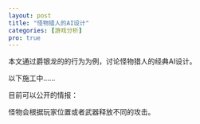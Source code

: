 ```yaml
---
layout: post
title: "怪物猎人的AI设计"
categories: [游戏分析]
pro: true
---
```


本文通过爵银龙的的行为为例，讨论怪物猎人的经典AI设计。

<!--more-->

以下施工中……

目前可以公开的情报：

怪物会根据玩家位置或者武器释放不同的攻击。